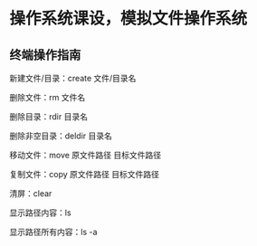 # 操作系统课设，模拟文件操作系统

## 终端操作指南

新建文件/目录：create 文件/目录名

删除文件：rm 文件名

删除目录：rdir 目录名

删除非空目录：deldir 目录名

移动文件：move 原文件路径 目标文件路径

复制文件：copy 原文件路径 目标文件路径

清屏：clear

显示路径内容：ls

显示路径所有内容：ls -a
